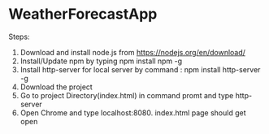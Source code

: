# WeatherForecastApp
Steps: 
1. Download and install node.js from https://nodejs.org/en/download/
2. Install/Update npm by typing npm install npm -g
3. Install http-server for local server by command : npm install http-server -g
4. Download the project
5. Go to project Directory(index.html) in command promt and type http-server
6. Open Chrome and type localhost:8080. index.html page should get open
